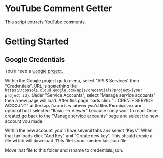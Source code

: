 # YouTube Comment Getter

This script extracts YouTube comments.

# Getting Started

## Google Credentials

You'll need a [Google project](https://developers.google.com/workspace/guides/create-project).

Within the Google project go to menu, select "API & Services" then "Credentials". URL is something like `https://console.cloud.google.com/apis/credentials?project={your project id}`. Under "Service Accounts", select "Manage service accounts" then a new page will load. After this page loads click "+ CREATE SERVICE ACCOUNT" at the top. Name it whatever you'd like. Permissions are optional but I selected "Basic --> Viewer" because I only want to read. Once created go back to the "Manage service accounts" page and select the new account you made.

Within the new account, you'll have several tabs and select "Keys". When that tab loads click "Add Key" and "Create new key". This should create a file which will download. This file is your credentials.json file. 

Move that file to this folder and rename to credentials.json. 

